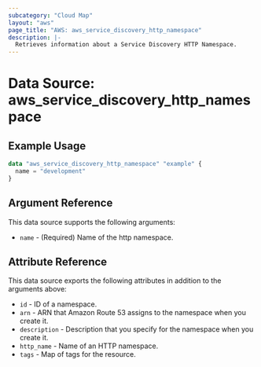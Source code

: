 ```yaml
---
subcategory: "Cloud Map"
layout: "aws"
page_title: "AWS: aws_service_discovery_http_namespace"
description: |-
  Retrieves information about a Service Discovery HTTP Namespace.
---
```


# Data Source: aws_service_discovery_http_namespace

## Example Usage

```terraform
data "aws_service_discovery_http_namespace" "example" {
  name = "development"
}
```

## Argument Reference

This data source supports the following arguments:

* `name` - (Required) Name of the http namespace.

## Attribute Reference

This data source exports the following attributes in addition to the arguments above:

* `id` - ID of a namespace.
* `arn` - ARN that Amazon Route 53 assigns to the namespace when you create it.
* `description` - Description that you specify for the namespace when you create it.
* `http_name` - Name of an HTTP namespace.
* `tags` - Map of tags for the resource.

